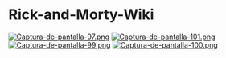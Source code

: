 # Rick-and-Morty-Wiki

[![Captura-de-pantalla-97.png](https://i.postimg.cc/MpWZ5jHh/Captura-de-pantalla-97.png)](https://postimg.cc/F7BQszjZ)
[![Captura-de-pantalla-101.png](https://i.postimg.cc/j2HKQsbx/Captura-de-pantalla-101.png)](https://postimg.cc/hQtHKRv6)
[![Captura-de-pantalla-99.png](https://i.postimg.cc/RFnvh7pn/Captura-de-pantalla-99.png)](https://postimg.cc/mzRv6Hsb)
[![Captura-de-pantalla-100.png](https://i.postimg.cc/hvWcdXNZ/Captura-de-pantalla-100.png)](https://postimg.cc/YG35cCrQ)
